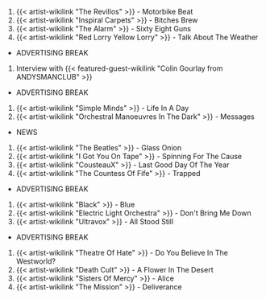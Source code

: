 1. {{< artist-wikilink "The Revillos" >}} - Motorbike Beat
2. {{< artist-wikilink "Inspiral Carpets" >}} - Bitches Brew
3. {{< artist-wikilink "The Alarm" >}} - Sixty Eight Guns
4. {{< artist-wikilink "Red Lorry Yellow Lorry" >}} - Talk About The Weather

- ADVERTISING BREAK

1. Interview with {{< featured-guest-wikilink "Colin Gourlay from ANDYSMANCLUB" >}}

- ADVERTISING BREAK

1. {{< artist-wikilink "Simple Minds" >}} - Life In A Day
2. {{< artist-wikilink "Orchestral Manoeuvres In The Dark" >}} - Messages

- NEWS

1. {{< artist-wikilink "The Beatles" >}} - Glass Onion 
2. {{< artist-wikilink "I Got You On Tape" >}} - Spinning For The Cause
3. {{< artist-wikilink "CousteauX" >}} - Last Good Day Of The Year
4. {{< artist-wikilink "The Countess Of Fife" >}} - Trapped

- ADVERTISING BREAK

1. {{< artist-wikilink "Black" >}} - Blue
2. {{< artist-wikilink "Electric Light Orchestra" >}} - Don't Bring Me Down
3. {{< artist-wikilink "Ultravox" >}} - All Stood Still

- ADVERTISING BREAK

1. {{< artist-wikilink "Theatre Of Hate" >}} - Do You Believe In The Westworld? 
2. {{< artist-wikilink "Death Cult" >}} - A Flower In The Desert
3. {{< artist-wikilink "Sisters Of Mercy" >}} - Alice
4. {{< artist-wikilink "The Mission" >}} - Deliverance

